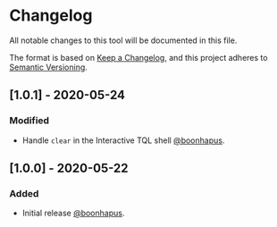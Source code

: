 # Changelog

All notable changes to this tool will be documented in this file.

The format is based on [Keep a Changelog][keep-a-changelog], and this project adheres
to [Semantic Versioning][semver].

## [1.0.1] - 2020-05-24

### Modified
- Handle `clear` in the Interactive TQL shell [@boonhapus][contrib-boonhapus].


## [1.0.0] - 2020-05-22

### Added
- Initial release [@boonhapus][contrib-boonhapus].


[keep-a-changelog]: https://keepachangelog.com/en/1.0.0/
[semver]: https://semver.org/spec/v2.0.0.html
[contrib-boonhapus]: https://github.com/boonhapus
